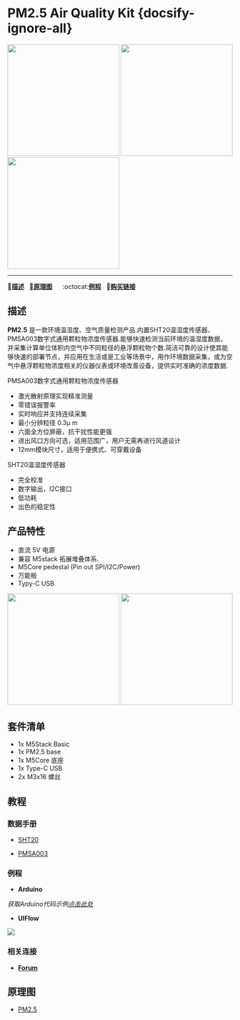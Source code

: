# PM2.5 Air Quality Kit {docsify-ignore-all}

<img src="assets/img/product_pics/base/PM2.5/PM2.5-1.jpg" width="250" height="250"> <img src="assets/img/product_pics/base/PM2.5/PM2.5-2.jpg" width="250" height="250"><img src="assets/img/product_pics/base/PM2.5/PM2.5-3.jpg" width="250" height="250">
* * *

:memo:**[描述](#描述)**&nbsp;&nbsp;&nbsp;:electric_plug:**[原理图](#原理图)**&nbsp;&nbsp;&nbsp;&nbsp;&nbsp;&nbsp;:octocat:**[例程](#例程)**&nbsp;&nbsp;&nbsp;🛒**[购买链接](https://m5stack.com/collections/m5-base/products/pm-2-5-sensor-usb-power-sht20)**&nbsp;&nbsp;&nbsp;&nbsp;&nbsp;&nbsp;


## 描述

**PM2.5** 是一款环境温湿度、空气质量检测产品.内置SHT20温湿度传感器、PMSA003数字式通用颗粒物浓度传感器.能够快速检测当前环境的温湿度数据，并采集计算单位体积内空气中不同粒径的悬浮颗粒物个数.简洁可靠的设计使其能够快速的部署节点，并应用在生活或是工业等场景中，用作环境数据采集，或为空气中悬浮颗粒物浓度相关的仪器仪表或环境改善设备，提供实时准确的浓度数据.

PMSA003数字式通用颗粒物浓度传感器

-  激光散射原理实现精准测量
-  零错误报警率
-  实时响应并支持连续采集
-  最小分辨粒径 0.3μ m
-  六面全方位屏蔽，抗干扰性能更强
-  进出风口方向可选，适用范围广，用户无需再进行风道设计
-  12mm模块尺寸，适用于便携式、可穿戴设备

SHT20温湿度传感器

-  完全校准
-  数字输出，I2C接口
-  低功耗
-  出色的稳定性


## 产品特性

-  直流 5V 电源 
-  兼容 M5stack 拓展堆叠体系.
-  M5Core pedestal (Pin out SPI/I2C/Power)
-  万能板
-  Typy-C USB 

<img src="assets/img/product_pics/base/PM2.5/PM2.5-4.jpg" width="250" height="250"> <img src="assets/img/product_pics/base/PM2.5/PM2.5-5.jpg" width="250" height="250">

## 套件清单

- 1x M5Stack Basic 
- 1x PM2.5 base
- 1x M5Core 底座
- 1x Type-C USB
- 2x M3x16 螺丝

## 教程

### 数据手册

- [SHT20](https://m5stack.oss-cn-shenzhen.aliyuncs.com/resource/docs/datasheet/hat/SHT20_Datasheet_en.pdf)

- [PMSA003](https://m5stack.oss-cn-shenzhen.aliyuncs.com/resource/docs/datasheet/base/PMSA003_cn.pdf)

### 例程 

- **Arduino**

*获取Arduino代码示例[点击此处](https://github.com/m5stack/M5-ProductExampleCodes/tree/master/Base/PM2.5)*

- **UIFlow**

<img src="assets/img/product_pics/base/PM2.5/pm2.5.png">
  
### 相关连接

- **[Forum](http://forum.m5stack.com/)**


## 原理图

- [PM2.5](https://github.com/m5stack/M5-Schematic/blob/master/Units/UNIT_PM25.pdf)

<script>

   var purchase_link = 'https://m5stack.com/collections/m5-core/products/basic-core-iot-development-kit';


   anchor_search(purchase_link);
   scrollFunc();

</script>